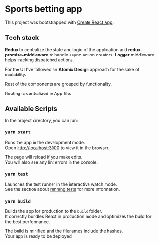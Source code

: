 # Sports betting app 

This project was bootstrapped with [Create React App](https://github.com/facebook/create-react-app).

## Tech stack
__Redux__ to centralize the state and logic of the application and __redux-promise-middleware__ to handle async action creators. __Logger__ middleware helps tracking dispatched actions.

For the UI I've followed an __Atomic Design__ approach for the sake of scalability.

Rest of the components are grouped by functionality.

Routing is centralized in App file.


## Available Scripts

In the project directory, you can run:

### `yarn start`

Runs the app in the development mode.<br>
Open [http://localhost:3000](http://localhost:3000) to view it in the browser.

The page will reload if you make edits.<br>
You will also see any lint errors in the console.

### `yarn test`

Launches the test runner in the interactive watch mode.<br>
See the section about [running tests](https://facebook.github.io/create-react-app/docs/running-tests) for more information.

### `yarn build`

Builds the app for production to the `build` folder.<br>
It correctly bundles React in production mode and optimizes the build for the best performance.

The build is minified and the filenames include the hashes.<br>
Your app is ready to be deployed!

